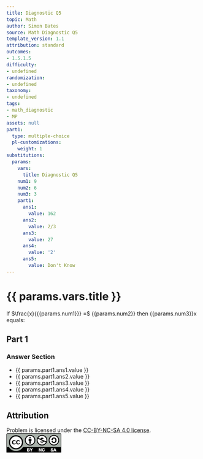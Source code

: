 ```yaml
---
title: Diagnostic Q5
topic: Math
author: Simon Bates
source: Math Diagnostic Q5
template_version: 1.1
attribution: standard
outcomes:
- 1.5.1.5
difficulty:
- undefined
randomization:
- undefined
taxonomy:
- undefined
tags:
- math_diagnostic
- MP
assets: null
part1:
  type: multiple-choice
  pl-customizations:
    weight: 1
substitutions:
  params:
    vars:
      title: Diagnostic Q5
    num1: 9
    num2: 6
    num3: 3
    part1:
      ans1:
        value: 162
      ans2:
        value: 2/3
      ans3:
        value: 27
      ans4:
        value: '2'
      ans5:
        value: Don't Know
---
```

# {{ params.vars.title }}
If $\frac{x}{{{params.num1}}} =$ {{params.num2}} then {{params.num3}}x equals:

## Part 1

### Answer Section

- {{ params.part1.ans1.value }}
- {{ params.part1.ans2.value }}
- {{ params.part1.ans3.value }}
- {{ params.part1.ans4.value }}
- {{ params.part1.ans5.value }}

## Attribution

Problem is licensed under the [CC-BY-NC-SA 4.0 license](https://creativecommons.org/licenses/by-nc-sa/4.0/).<br> ![The Creative Commons 4.0 license requiring attribution-BY, non-commercial-NC, and share-alike-SA license.](https://raw.githubusercontent.com/firasm/bits/master/by-nc-sa.png)